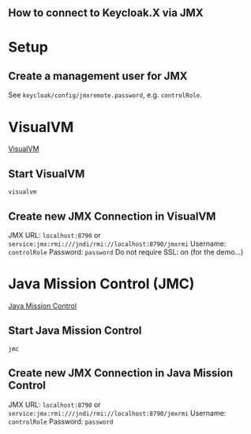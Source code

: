 How to connect to Keycloak.X via JMX
----

# Setup
## Create a management user for JMX

See `keycloak/config/jmxremote.password`, e.g. `controlRole`.

# VisualVM

[VisualVM](https://visualvm.github.io/)

## Start VisualVM
```
visualvm
```

## Create new JMX Connection in VisualVM

JMX URL: `localhost:8790` or `service:jmx:rmi:///jndi/rmi://localhost:8790/jmxrmi`
Username: `controlRole`
Password: `password`
Do not require SSL: on (for the demo...)

# Java Mission Control (JMC)

[Java Mission Control](https://openjdk.java.net/projects/jmc/)

## Start Java Mission Control
```
jmc
```

## Create new JMX Connection in Java Mission Control

JMX URL: `localhost:8790` or `service:jmx:rmi:///jndi/rmi://localhost:8790/jmxrmi`
Username: `controlRole`
Password: `password`
